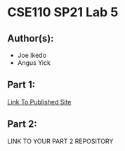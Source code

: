 # CSE110 SP21 Lab 5

## Author(s):
  - Joe Ikedo
  - Angus Yick 

## Part 1:

[Link To Published Site](https://joeikedo.github.io/Lab5/)

## Part 2:

LINK TO YOUR PART 2 REPOSITORY